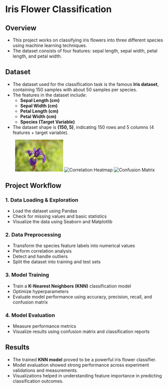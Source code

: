 # Iris Flower Classification

## Overview
- This project works on classifying iris flowers into three different species using machine learning techniques.
- The dataset consists of four features: sepal length, sepal width, petal length, and petal width.

## Dataset
- The dataset used for the classification task is the famous **Iris dataset**, containing 150 samples with about 50 samples per species.
- The features in the dataset include:
  - **Sepal Length (cm)**
  - **Sepal Width (cm)**
  - **Petal Length (cm)**
  - **Petal Width (cm)**
  - **Species (Target Variable)**
- The dataset shape is **(150, 5)**, indicating 150 rows and 5 columns (4 features + target variable).


<p align="center">
  <img src="https://github.com/Welde-Dhanashri/CODSOFT/blob/main/IRIS%20FLOWER%20CLASSIFICATION--Task%203/iris%201.jpg?raw=true" width="30%" alt="Pairplot">
  <img src="correlation_heatmap.png" width="30%" alt="Correlation Heatmap">
  <img src="confusion_matrix.png" width="30%" alt="Confusion Matrix">
</p>


## Project Workflow
### 1. Data Loading & Exploration
- Load the dataset using Pandas
- Check for missing values and basic statistics
- Visualize the data using Seaborn and Matplotlib

### 2. Data Preprocessing
- Transform the species feature labels into numerical values
- Perform correlation analysis
- Detect and handle outliers
- Split the dataset into training and test sets

### 3. Model Training
- Train a **K-Nearest Neighbors (KNN)** classification model
- Optimize hyperparameters
- Evaluate model performance using accuracy, precision, recall, and confusion matrix

### 4. Model Evaluation
- Measure performance metrics
- Visualize results using confusion matrix and classification reports

## Results
- The trained **KNN model** proved to be a powerful iris flower classifier.
- Model evaluation showed strong performance across experiment validations and measurements.
- Visualizations helped in understanding feature importance in predicting classification outcomes.



